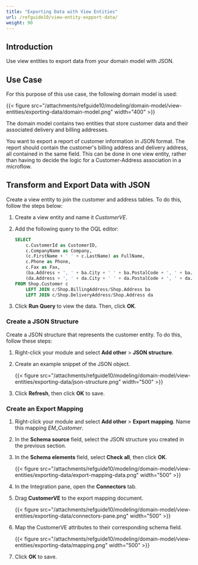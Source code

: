```yaml
---
title: "Exporting Data with View Entities"
url: /refguide10/view-entity-expport-data/
weight: 90
---
```


## Introduction

Use view entities to export data from your domain model with JSON. 

## Use Case

For this purpose of this use case, the following domain model is used:

{{< figure src="/attachments/refguide10/modeling/domain-model/view-entities/exporting-data/domain-model.png" width="400" >}}

The domain model contains two entities that store customer data and their associated delivery and billing addresses. 

You want to export a report of customer information in JSON format. The report should contain the customer's billing address and delivery address, all contained in the same field. This can be done in one view entity, rather than having to decide the logic for a Customer-Address association in a microflow.

## Transform and Export Data with JSON

Create a view entity to join the customer and address tables. To do this, follow the steps below: 

1. Create a view entity and name it *CustomerVE*. 
2. Add the following query to the OQL editor:

    ```sql
    SELECT
        c.CustomerId as CustomerID,
        c.CompanyName as Company,
        (c.FirstName + ' ' + c.LastName) as FullName,
        c.Phone as Phone, 
        c.Fax as Fax,
        (ba.Address + ', ' + ba.City + ' ' + ba.PostalCode + ', ' + ba.Country) as BillingAddress,
        (da.Address + ', ' + da.City + ' ' + da.PostalCode + ', ' + da.Country) as DeliveryAddress
    FROM Shop.Customer c
        LEFT JOIN c/Shop.BillingAddress/Shop.Address ba
        LEFT JOIN c/Shop.DeliveryAddress/Shop.Address da
    ```

3. Click **Run Query** to view the data. Then, click **OK**.

### Create a JSON Structure

Create a JSON structure that represents the customer entity. To do this, follow these steps:

1. Right-click your module and select **Add other** > **JSON structure**.
2. Create an example snippet of the JSON object.

    {{< figure src="/attachments/refguide10/modeling/domain-model/view-entities/exporting-data/json-structure.png" width="500" >}}

3. Click **Refresh**, then click **OK** to save. 

### Create an Export Mapping

1. Right-click your module and select **Add other** > **Export mapping**. Name this mapping *EM_Customer*.
2. In the **Schema source** field, select the JSON structure you created in the previous section.
3. In the **Schema elements** field, select **Check all**, then click **OK**. 

    {{< figure src="/attachments/refguide10/modeling/domain-model/view-entities/exporting-data/export-mapping-data.png" width="500" >}}

4. In the Integration pane, open the **Connectors** tab.
5. Drag **CustomerVE** to the export mapping document.

    {{< figure src="/attachments/refguide10/modeling/domain-model/view-entities/exporting-data/connectors-pane.png" width="500" >}}

6. Map the CustomerVE attributes to their corresponding schema field.

    {{< figure src="/attachments/refguide10/modeling/domain-model/view-entities/exporting-data/mapping.png" width="500" >}}

7. Click **OK** to save.
